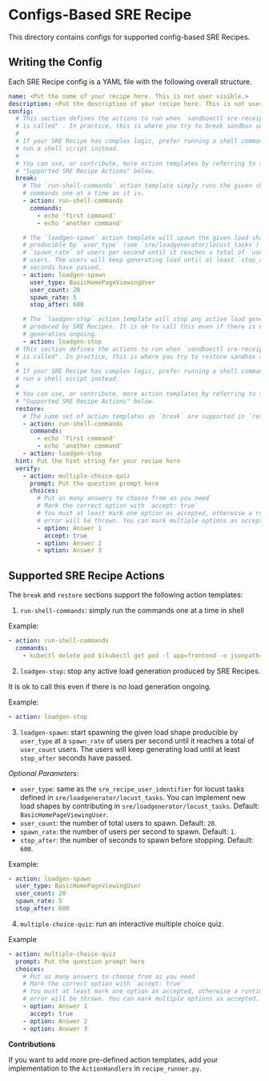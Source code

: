 # Configs-Based SRE Recipe

This directory contains configs for supported config-based SRE Recipes.

## Writing the Config

Each SRE Recipe config is a YAML file with the following overall structure.

```yaml
name: <Put the name of your recipe here. This is not user visible.>
description: <Put the description of your recipe here. This is not user visible.>
config:
  # This section defines the actions to run when `sandboxctl sre-receipes break`
  # is called" . In practice, this is where you try to break sandbox services.
  #
  # If your SRE Recipe has complex logic, prefer running a shell command to
  # run a shell script instead.
  #
  # You can use, or contribute, more action templates by referring to the
  # "Supported SRE Recipe Actions" below.
  break:
    # The `run-shell-commands` action template simply runs the given shell
    # commands one at a time as it is.
    - action: run-shell-commands
      commands:
        - echo 'first command'
        - echo 'another command'

    # The `loadgen-spawn` action template will spawn the given load shape
    # producible by `user_type` (see `sre/loadgenerator/locust_tasks`) at a
    # `spawn_rate` of users per second until it reaches a total of `user_count`
    # users. The users will keep generating load until at least `stop_after`
    # seconds have passed.
    - action: loadgen-spawn
      user_type: BasicHomePageViewingUser
      user_count: 20
      spawn_rate: 5
      stop_after: 600

    # The `loadgen-stop` action template will stop any active load generation
    # produced by SRE Recipes. It is ok to call this even if there is no load
    # generation ongoing.
    - action: loadgen-stop
  # This section defines the actions to run when `sandboxctl sre-receipes restore`
  # is called". In practice, this is where you try to restore sandbox services.
  #
  # If your SRE Recipe has complex logic, prefer running a shell command to
  # run a shell script instead.
  #
  # You can use, or contribute, more action templates by referring to the
  # "Supported SRE Recipe Actions" below.
  restore:
    # The same set of action templates as `break` are supported in `restore`
    - action: run-shell-commands
      commands:
        - echo 'first command'
        - echo 'another command'
    - action: loadgen-stop
  hint: Put the hint string for your recipe here
  verify:
    - action: multiple-choice-quiz
      prompt: Put the question prompt here
      choices:
        # Put as many answers to choose from as you need
        # Mark the correct option with `accept: true`
        # You must at least mark one option as accepted, otherwise a runtime
        # error will be thrown. You can mark multiple options as accepted.
        - option: Answer 1
          accept: true
        - option: Answer 2
        - option: Answer 3
```

## Supported SRE Recipe Actions

The `break` and `restore` sections support the following action templates:

1. `run-shell-commands`: simply run the commands one at a time in shell

Example:

```yaml
- action: run-shell-commands
  commands:
    - kubectl delete pod $(kubectl get pod -l app=frontend -o jsonpath='{.items[0].metadata.name}')
```

2. `loadgen-stop`: stop any active load generation produced by SRE Recipes.

It is ok to call this even if there is no load generation ongoing.

Example:

```yaml
- action: loadgen-stop
```

3. `loadgen-spawn`: start spawning the given load shape producible by
   `user_type` at a `spawn_rate` of users per second until it reaches a total of `user_count` users. The users will keep generating load until at least
   `stop_after` seconds have passed.

_Optional Parameters:_

- `user_type`: same as the `sre_recipe_user_identifier` for locust
  tasks defined in `sre/loadgenerator/locust_tasks`. You can implement new load
  shapes by contributing in `sre/loadgenerator/locust_tasks`.
  Default: `BasicHomePageViewingUser`.
- `user_count`: the number of total users to spawn. Default: `20`.
- `spawn_rate`: the number of users per second to spawn. Default: `1`.
- `stop_after`: the number of seconds to spawn before stopping. Default: `600`.

Example:

```yaml
- action: loadgen-spawn
  user_type: BasicHomePageViewingUser
  user_count: 20
  spawn_rate: 5
  stop_after: 600
```

4. `multiple-choice-quiz`: run an interactive multiple choice quiz.

Example

```yaml
- action: multiple-choice-quiz
  prompt: Put the question prompt here
  choices:
    # Put as many answers to choose from as you need
    # Mark the correct option with `accept: true`
    # You must at least mark one option as accepted, otherwise a runtime
    # error will be thrown. You can mark multiple options as accepted.
    - option: Answer 1
      accept: true
    - option: Answer 2
    - option: Answer 3
```

**Contributions**

If you want to add more pre-defined action templates, add your implementation to
the `ActionHandlers` in `recipe_runner.py`.
